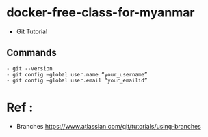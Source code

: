 # docker-free-class-for-myanmar

- Git Tutorial
## Commands
```
- git --version
- git config –global user.name “your_username”
- git config –global user.email “your_emailid”
```


# Ref : 
- Branches https://www.atlassian.com/git/tutorials/using-branches

